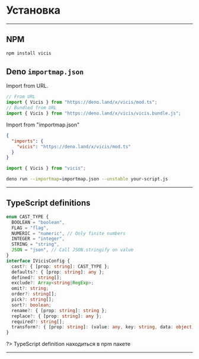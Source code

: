 # Установка

---

## NPM

```bash
npm install vicis
```

## Deno `importmap.json`

Import from URL.

```typescript
// From URL
import { Vicis } from "https://deno.land/x/vicis/mod.ts";
// Bundled from URL
import { Vicis } from "https://deno.land/x/vicis/vicis.bundle.js";
```

Import from "importmap.json"

```json
{
  "imports": {
    "vicis": "https://deno.land/x/vicis/mod.ts"
  }
}
```

```typescript
import { Vicis } from "vicis";
```

```bash
deno run --importmap=importmap.json --unstable your-script.js
```

---

## TypeScript definitions

```typescript
enum CAST_TYPE {
  BOOLEAN = "boolean",
  FLAG = "flag",
  NUMERIC = "numeric", // Only finite numbers
  INTEGER = "integer",
  STRING = "string",
  JSON = "json", // Call JSON.stringify on value
}
interface IVicisConfig {
  cast?: { [prop: string]: CAST_TYPE };
  defaults?: { [prop: string]: any };
  defined?: string[];
  exclude?: Array<string|RegExp>;
  omit?: string;
  order?: string[];
  pick?: string[];
  sort?: boolean;
  rename?: { [prop: string]: string };
  replace?: { [prop: string]: any };
  required?: string[];
  transform?: { [prop: string]: (value: any, key: string, data: object) => any | Function };
}
```

?> TypeScript definition находиться в npm пакете

---
